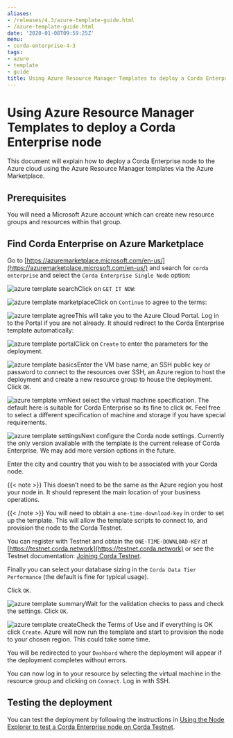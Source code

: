 ```yaml
---
aliases:
- /releases/4.3/azure-template-guide.html
- /azure-template-guide.html
date: '2020-01-08T09:59:25Z'
menu:
- corda-enterprise-4-3
tags:
- azure
- template
- guide
title: Using Azure Resource Manager Templates to deploy a Corda Enterprise node
---
```



# Using Azure Resource Manager Templates to deploy a Corda Enterprise node

This document will explain how to deploy a Corda Enterprise node to the Azure cloud using the Azure Resource Manager templates via the Azure Marketplace.


## Prerequisites

You will need a Microsoft Azure account which can create new resource groups and resources within that group.


## Find Corda Enterprise on Azure Marketplace

Go to [https://azuremarketplace.microsoft.com/en-us/](https://azuremarketplace.microsoft.com/en-us/) and search for `corda enterprise` and select the `Corda Enterprise Single Node` option:

![azure template search](resources/azure-template-search.png "azure template search")Click on `GET IT NOW`:

![azure template marketplace](resources/azure-template-marketplace.png "azure template marketplace")Click on `Continue` to agree  to the terms:

![azure template agree](resources/azure-template-agree.png "azure template agree")This will take you to the Azure Cloud Portal. Log in to the Portal if you are not already. It should redirect to the Corda Enterprise template automatically:

![azure template portal](resources/azure-template-portal.png "azure template portal")Click on `Create` to enter the parameters for the deployment.

![azure template basics](resources/azure-template-basics.png "azure template basics")Enter the VM base name, an SSH public key or password to connect to the resources over SSH, an Azure region to host the deployment and create a new resource group to house the deployment. Click `OK`.

![azure template vm](resources/azure-template-vm.png "azure template vm")Next select the virtual machine specification. The default here is suitable for Corda Enterprise so its fine to click `OK`. Feel free to select a different specification of machine and storage if you have special requirements.

![azure template settings](resources/azure-template-settings.png "azure template settings")Next configure the Corda node settings. Currently the only version available with the template is the current release of Corda Enterprise. We may add more version options in the future.

Enter the city and country that you wish to be associated with your Corda node.


{{< note >}}
This doesn’t need to be the same as the Azure region you host your node in. It should represent the main location of your business operations.

{{< /note >}}
You will need to obtain a `one-time-download-key` in order to set up the template. This will allow the template scripts to connect to, and provision the node to the Corda Testnet.

You can register with Testnet and obtain the `ONE-TIME-DOWNLOAD-KEY` at [https://testnet.corda.network](https://testnet.corda.network) or see the Testnet documentation: [Joining Corda Testnet](corda-testnet-intro.md).

Finally you can select your database sizing in the `Corda Data Tier Performance` (the default is fine for typical usage).

Click `OK`.

![azure template summary](resources/azure-template-summary.png "azure template summary")Wait for the validation checks to pass and check the settings. Click `OK`.

![azure template create](resources/azure-template-create.png "azure template create")Check the Terms of Use and if everything is OK click `Create`. Azure will now run the template and start to provision the node to your chosen region. This could take some time.

You will be redirected to your `Dashbord` where the deployment will appear if the deployment completes without errors.

You can now log in to your resource by selecting the virtual machine in the resource group and clicking on `Connect`. Log in with SSH.


## Testing the deployment

You can test the deployment by following the instructions in [Using the Node Explorer to test a Corda Enterprise node on Corda Testnet](testnet-explorer.md).


